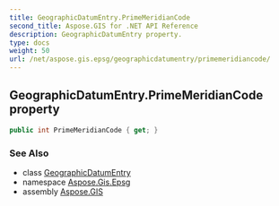 ```yaml
---
title: GeographicDatumEntry.PrimeMeridianCode
second_title: Aspose.GIS for .NET API Reference
description: GeographicDatumEntry property. 
type: docs
weight: 50
url: /net/aspose.gis.epsg/geographicdatumentry/primemeridiancode/
---
```

## GeographicDatumEntry.PrimeMeridianCode property

```csharp
public int PrimeMeridianCode { get; }
```

### See Also

* class [GeographicDatumEntry](../)
* namespace [Aspose.Gis.Epsg](../../geographicdatumentry/)
* assembly [Aspose.GIS](../../../)



